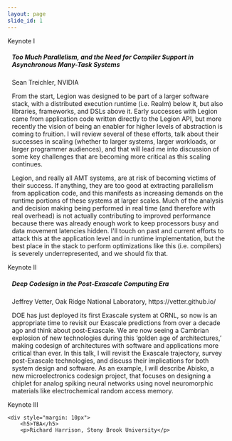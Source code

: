 ```yaml
---
layout: page
slide_id: 1
---
```


<div class="card">
	<div class="card-header text-white bg-inverse"><i class="fa fa-users mr-3" aria-hidden="true"></i>Keynote I</div>
	<div style="margin: 10px">
		<h5>Too Much Parallelism, and the Need for Compiler Support in Asynchronous Many-Task Systems</h5>
		<p>Sean Treichler, NVIDIA</p>
        From the start, Legion was designed to be part of a larger software stack, with a distributed execution runtime
(i.e. Realm) below it, but also libraries, frameworks, and DSLs above it. Early successes with Legion came from
application code written directly to the Legion API, but more recently the vision of being an enabler for higher
levels of abstraction is coming to fruition. I will review several of these efforts, talk about their successes in 
scaling (whether to larger systems, larger workloads, or larger programmer audiences), and that will lead me into
discussion of some key challenges that are becoming more critical as this scaling continues.

Legion, and really all AMT systems, are at risk of becoming victims of their success. If anything, they are too good
at extracting parallelism from application code, and this manifests as increasing demands on the runtime portions
of these systems at larger scales. Much of the analysis and decision making being performed in real time (and
therefore with real overhead) is not actually contributing to improved performance because there was already
enough work to keep processors busy and data movement latencies hidden. I'll touch on past and current efforts
to attack this at the application level and in runtime implementation, but the best place in the stack to perform
optimizations like this (i.e. compilers) is severely underrepresented, and we should fix that.
	</div>
</div>

<div class="card">
	<div class="card-header text-white bg-inverse"><i class="fa fa-users mr-3" aria-hidden="true"></i>Keynote II</div>
		<div style="margin: 10px">
		<h5>Deep Codesign in the Post-Exascale Computing Era</h5>
		<p>Jeffrey Vetter, Oak Ridge National Laboratory, https://vetter.github.io/</p>
		<p markdown="1">
			DOE has just deployed its first Exascale system at ORNL, so now is an appropriate time to revisit our Exascale predictions from over a decade ago 
			and think about post-Exascale. We are now seeing a Cambrian explosion of new technologies during this ‘golden age of architectures,’ making codesign of architectures 
			with software and applications more critical than ever. In this talk, I will revisit the Exascale trajectory, survey post-Exascale technologies, and discuss their implications 
			for both system design and software. As an example, I will describe Abisko, a new microelectronics codesign project, that focuses on designing a chiplet for analog spiking neural 
			networks using novel neuromorphic materials like electrochemical random access memory.
		</p>
    </div>
</div>

<div class="card">
	<div class="card-header text-white bg-inverse"><i class="fa fa-users mr-3" aria-hidden="true"></i>Keynote III</div>

	<div style="margin: 10px">
		<h5>TBA</h5>
		<p>Richard Harrison, Stony Brook University</p>

</div>
</div>
